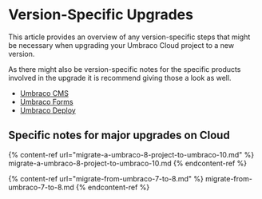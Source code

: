 # Version-Specific Upgrades

This article provides an overview of any version-specific steps that might be necessary when upgrading your Umbraco Cloud project to a new version.

As there might also be version-specific notes for the specific products involved in the upgrade it is recommend giving those a look as well.

* [Umbraco CMS](https://docs.umbraco.com/umbraco-cms/fundamentals/setup/upgrading/version-specific)
* [Umbraco Forms](https://docs.umbraco.com/umbraco-forms/installation/version-specific)
* [Umbraco Deploy](https://docs.umbraco.com/umbraco-deploy/upgrading/version-specific)

## Specific notes for major upgrades on Cloud

{% content-ref url="migrate-a-umbraco-8-project-to-umbraco-10.md" %} migrate-a-umbraco-8-project-to-umbraco-10.md {% endcontent-ref %}

{% content-ref url="migrate-from-umbraco-7-to-8.md" %} migrate-from-umbraco-7-to-8.md {% endcontent-ref %}
